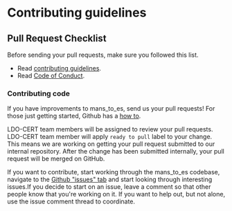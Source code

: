 # Contributing guidelines

## Pull Request Checklist

Before sending your pull requests, make sure you followed this list.

- Read [contributing guidelines](CONTRIBUTING.md).
- Read [Code of Conduct](CODE_OF_CONDUCT.md).


### Contributing code

If you have improvements to mans_to_es, send us your pull requests! For those
just getting started, Github has a
[how to](https://help.github.com/articles/using-pull-requests/).

LDO-CERT team members will be assigned to review your pull requests. LDO-CERT
team member will apply `ready to pull` label to your change. This means we are
working on getting your pull request submitted to our internal repository. After
the change has been submitted internally, your pull request will be merged on GitHub.

If you want to contribute, start working through the mans_to_es codebase,
navigate to the
[Github "issues" tab](https://github.com/LDO-CERT/mans_to_es/issues) and start
looking through interesting issues.If you
decide to start on an issue, leave a comment so that other people know that
you're working on it. If you want to help out, but not alone, use the issue
comment thread to coordinate.

